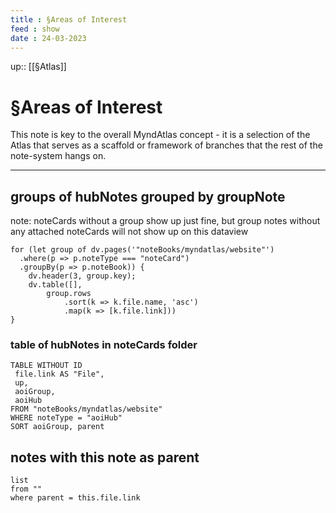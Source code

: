 ```yaml
---
title : §Areas of Interest
feed : show
date : 24-03-2023
---
```

up:: [[§Atlas]]
# §Areas of Interest

This note is key to the overall MyndAtlas concept - it is a selection of the Atlas that serves as a scaffold or framework of branches that the rest of the note-system hangs on. 

---
## groups of hubNotes grouped by groupNote
note: noteCards without a group show up just fine, but group notes without any attached noteCards will not show up on this dataview 
```dataviewjs
for (let group of dv.pages('"noteBooks/myndatlas/website"')
  .where(p => p.noteType === "noteCard")
  .groupBy(p => p.noteBook)) {
    dv.header(3, group.key);
    dv.table([],
        group.rows
            .sort(k => k.file.name, 'asc')
            .map(k => [k.file.link]))
}
```

### table of hubNotes in noteCards folder
```dataview
TABLE WITHOUT ID
 file.link AS "File", 
 up,
 aoiGroup,
 aoiHub
FROM "noteBooks/myndatlas/website"
WHERE noteType = "aoiHub"
SORT aoiGroup, parent
```

## notes with this note as parent
```dataview
list
from ""
where parent = this.file.link
```
